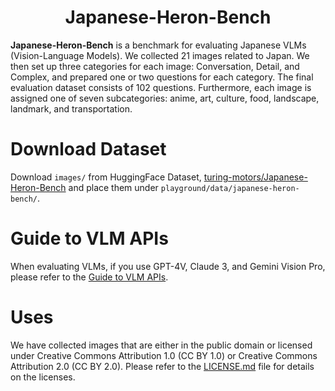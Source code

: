 <div align="center">

# Japanese-Heron-Bench

</div>

**Japanese-Heron-Bench** is a benchmark for evaluating Japanese VLMs (Vision-Language Models). We collected 21 images related to Japan. We then set up three categories for each image: Conversation, Detail, and Complex, and prepared one or two questions for each category. The final evaluation dataset consists of 102 questions. Furthermore, each image is assigned one of seven subcategories: anime, art, culture, food, landscape, landmark, and transportation.

# Download Dataset
Download `images/` from HuggingFace Dataset, [turing-motors/Japanese-Heron-Bench](https://huggingface.co/datasets/turing-motors/Japanese-Heron-Bench) and place them under `playground/data/japanese-heron-bench/`.

# Guide to VLM APIs
When evaluating VLMs, if you use GPT-4V, Claude 3, and Gemini Vision Pro, please refer to the [Guide to VLM APIs](../llava-bench-in-the-wild/README.md#GuidetoVLMAPIs).

# Uses
We have collected images that are either in the public domain or licensed under Creative Commons Attribution 1.0 (CC BY 1.0) or Creative Commons Attribution 2.0 (CC BY 2.0). Please refer to the [LICENSE.md](LICENCE.md) file for details on the licenses.
